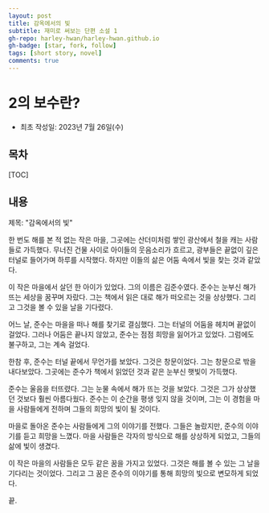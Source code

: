 ```yaml
---
layout: post
title: 감옥에서의 빛
subtitle: 재미로 써보는 단편 소설 1
gh-repo: harley-hwan/harley-hwan.github.io
gh-badge: [star, fork, follow]
tags: [short story, novel]
comments: true
---
```


# 2의 보수란?

- 최초 작성일: 2023년 7월 26일(수)

## 목차

[TOC]

## 내용

제목: "감옥에서의 빛"

한 번도 해를 본 적 없는 작은 마을, 그곳에는 산더미처럼 쌓인 광산에서 철을 캐는 사람들로 가득했다. 무너진 건물 사이로 아이들의 웃음소리가 흐르고, 광부들은 끝없이 깊은 터널로 들어가며 하루를 시작했다. 하지만 이들의 삶은 어둠 속에서 빛을 찾는 것과 같았다.

이 작은 마을에서 살던 한 아이가 있었다. 그의 이름은 김준수였다. 준수는 눈부신 해가 뜨는 세상을 꿈꾸며 자랐다. 그는 책에서 읽은 대로 해가 떠오르는 것을 상상했다. 그리고 그것을 볼 수 있을 날을 기다렸다.

어느 날, 준수는 마을을 떠나 해를 찾기로 결심했다. 그는 터널의 어둠을 헤치며 끝없이 걸었다. 그러나 어둠은 끝나지 않았고, 준수는 점점 희망을 잃어가고 있었다. 그럼에도 불구하고, 그는 계속 걸었다.

한참 후, 준수는 터널 끝에서 무언가를 보았다. 그것은 창문이었다. 그는 창문으로 밖을 내다보았다. 그곳에는 준수가 책에서 읽었던 것과 같은 눈부신 햇빛이 가득했다.

준수는 울음을 터뜨렸다. 그는 눈물 속에서 해가 뜨는 것을 보았다. 그것은 그가 상상했던 것보다 훨씬 아름다웠다. 준수는 이 순간을 평생 잊지 않을 것이며, 그는 이 경험을 마을 사람들에게 전하며 그들의 희망의 빛이 될 것이다.

마을로 돌아온 준수는 사람들에게 그의 이야기를 전했다. 그들은 놀랐지만, 준수의 이야기를 듣고 희망을 느꼈다. 마을 사람들은 각자의 방식으로 해를 상상하게 되었고, 그들의 삶에 빛이 생겼다.

이 작은 마을의 사람들은 모두 같은 꿈을 가지고 있었다. 그것은 해를 볼 수 있는 그 날을 기다리는 것이었다. 그리고 그 꿈은 준수의 이야기를 통해 희망의 빛으로 변모하게 되었다.

끝.
